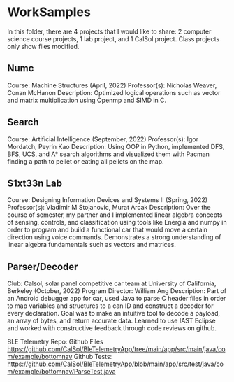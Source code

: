 # WorkSamples

In this folder, there are 4 projects that I would like to share: 2 computer science course projects, 1 lab project, and 1 CalSol project. Class projects only show files modified.

## Numc ##
Course: Machine Structures (April, 2022)
Professor(s): Nicholas Weaver, Conan McHanon
Description: Optimized logical operations such as vector and matrix multiplication using Openmp and SIMD in C. 

## Search ## 
Course: Artificial Intelligence (September, 2022)
Professor(s): Igor Mordatch, Peyrin Kao
Description: Using OOP in Python, implemented DFS, BFS, UCS, and A* search algorithms and visualized them with Pacman finding a path to pellet or eating all pellets on the map. 

## S1xt33n Lab ##
Course: Designing Information Devices and Systems II (Spring, 2022)
Professor(s): Vladimir M Stojanovic, Murat Arcak
Description: Over the course of semester, my partner and I implemented linear algebra concepts of sensing, controls, and classification using tools like Energia and numpy in order to program and build a functional car that would move a certain direction using voice commands. Demonstrates a strong understanding of linear algebra fundamentals such as vectors and matrices. 

## Parser/Decoder ## 
Club: Calsol, solar panel competitive car team at University of California, Berkeley (October, 2022)
Program Director: William Ang
Description: Part of an Android debugger app for car, used Java to parse C header files in order to map variables and structures to a can ID and construct a decoder for every declaration. Goal was to make an intuitive tool to decode a payload, an array of bytes, and return accurate data. Learned to use IAST Eclipse and worked with constructive feedback through code reviews on github.

BLE Telemetry Repo:
Github Files https://github.com/CalSol/BleTelemetryApp/tree/main/app/src/main/java/com/example/bottomnav 
Github Tests: https://github.com/CalSol/BleTelemetryApp/blob/main/app/src/test/java/com/example/bottomnav/ParseTest.java
